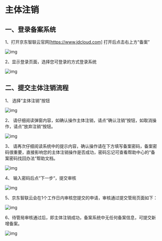 # 主体注销

## 一、登录备案系统

1、打开京东智联云官网[https://www.jdcloud.com] 打开后点击右上方“备案”

![img](https://github.com/jdcloudcom/cn/blob/joytaobao-beian-2020042801/image/ICP-License-Service/Subject-Cancellation-cn-1.png)

2、显示登录页面，选择您可登录的方式登录系统

![img](https://github.com/jdcloudcom/cn/blob/joytaobao-beian-2020042801/image/ICP-License-Service/Subject-Cancellation-cn-2.png)

## 二、提交主体注销流程

1、 选择“主体注销”按钮

![img](https://github.com/jdcloudcom/cn/blob/joytaobao-beian-2020042801/image/ICP-License-Service/Subject-Cancellation-cn-3.png)

2、 请仔细阅读弹窗内容，如确认操作主体注销，请点“确认注销”按钮，如取消操作，请点“放弃注销“按钮。

![img](https://github.com/jdcloudcom/cn/blob/joytaobao-beian-2020042801/image/ICP-License-Service/Subject-Cancellation-cn-4.png)

3、 请再次仔细阅读系统中的提示内容，确认操作请在下方填写备案密码，备案密码很重要，直接影响您的主体注销操作是否成功，密码忘记可查看帮助中心的“备案密码找回办法“帮助文档。

![img](https://github.com/jdcloudcom/cn/blob/joytaobao-beian-2020042801/image/ICP-License-Service/Subject-Cancellation-cn-5.png)

4、 输入密码后点“下一步“，提交审核

![img](https://github.com/jdcloudcom/cn/blob/joytaobao-beian-2020042801/image/ICP-License-Service/Subject-Cancellation-cn-6.png)

5、京东智联云会在1个工作日内审核您提交的申请，审核通过提交管局页面如下：

![img](https://github.com/jdcloudcom/cn/blob/joytaobao-beian-2020042801/image/ICP-License-Service/Subject-Cancellation-cn-7.png)

6、待管局审核通过后，即主体注销成功，备案系统中无任何备案信息，可提交新增备案。

![img](https://github.com/jdcloudcom/cn/blob/joytaobao-beian-2020042801/image/ICP-License-Service/Subject-Cancellation-cn-8.png)
